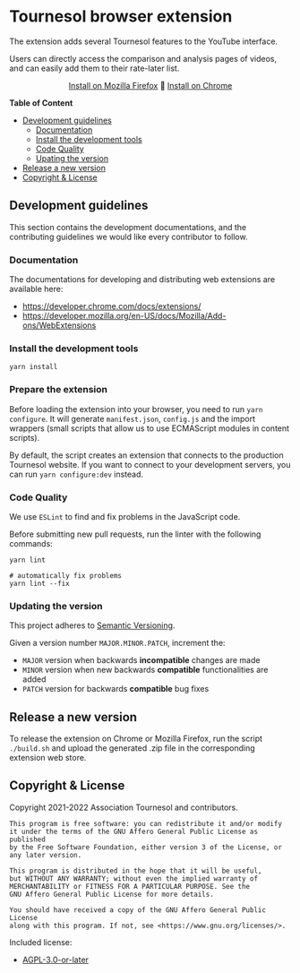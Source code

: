 # Tournesol browser extension

The extension adds several Tournesol features to the YouTube interface.

Users can directly access the comparison and analysis pages of videos, and can
easily add them to their rate-later list.

<p align="center">
  <a href="https://addons.mozilla.org/en-US/firefox/addon/tournesol-extension/">Install on Mozilla Firefox</a>
  🌻
  <a href="https://chrome.google.com/webstore/detail/tournesol-extension/nidimbejmadpggdgooppinedbggeacla">Install on Chrome</a>
  <br>
</p>

**Table of Content**

- [Development guidelines](#development-guidelines)
  - [Documentation](#documentation)
  - [Install the development tools](#install-the-development-tools)
  - [Code Quality](#code-quality)
  - [Upating the version](#updating-the-version)
- [Release a new version](#release-a-new-version)
- [Copyright & License](#copyright--license)

## Development guidelines

This section contains the development documentations, and the contributing
guidelines we would like every contributor to follow.

### Documentation

The documentations for developing and distributing web extensions are
available here:
- https://developer.chrome.com/docs/extensions/
- https://developer.mozilla.org/en-US/docs/Mozilla/Add-ons/WebExtensions

### Install the development tools

```shell
yarn install
```

### Prepare the extension

Before loading the extension into your browser, you need to run `yarn configure`. It will generate `manifest.json`, `config.js` and the import wrappers (small scripts that allow us to use ECMAScript modules in content scripts).

By default, the script creates an extension that connects to the production Tournesol website. If you want to connect to your development servers, you can run `yarn configure:dev` instead.

### Code Quality

We use `ESLint` to find and fix problems in the JavaScript code.

Before submitting new pull requests, run the linter with the following
commands:

```shell
yarn lint

# automatically fix problems
yarn lint --fix
```

### Updating the version

This project adheres to [Semantic Versioning][semantic-versioning].

Given a version number `MAJOR.MINOR.PATCH`, increment the:

- `MAJOR` version when backwards **incompatible** changes are made
- `MINOR` version when new backwards **compatible** functionalities are added
- `PATCH` version for backwards **compatible** bug fixes

## Release a new version

To release the extension on Chrome or Mozilla Firefox, run the script `./build.sh`
and upload the generated .zip file in the corresponding extension web store.

## Copyright & License

Copyright 2021-2022 Association Tournesol and contributors.

    This program is free software: you can redistribute it and/or modify
    it under the terms of the GNU Affero General Public License as published
    by the Free Software Foundation, either version 3 of the License, or
    any later version.

    This program is distributed in the hope that it will be useful,
    but WITHOUT ANY WARRANTY; without even the implied warranty of
    MERCHANTABILITY or FITNESS FOR A PARTICULAR PURPOSE. See the
    GNU Affero General Public License for more details.

    You should have received a copy of the GNU Affero General Public License
    along with this program. If not, see <https://www.gnu.org/licenses/>.

Included license:
 - [AGPL-3.0-or-later](./LICENSE)

[download-chrome]: https://chrome.google.com/webstore/detail/tournesol-extension/nidimbejmadpggdgooppinedbggeacla
[download-firefox]: https://addons.mozilla.org/en-US/firefox/addon/tournesol-extension/

[semantic-versioning]: https://semver.org/
